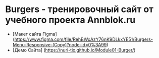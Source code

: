 # Burgers - тренировочный сайт от учебного проекта Annblok.ru

* [Макет сайта Figma] (https://www.figma.com/file/RehBWoAzY76nK9DLkxYE51/Burgers-Menu-Responsive-(Copy)?node-id=0%3A99)
* [Демо Сайта] (https://nuri-tix.github.io/Module01-Burger/)